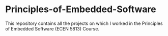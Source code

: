 # Principles-of-Embedded-Software
This repository contains all the projects on which I worked in the Principles of Embedded Software (ECEN 5813) Course.
